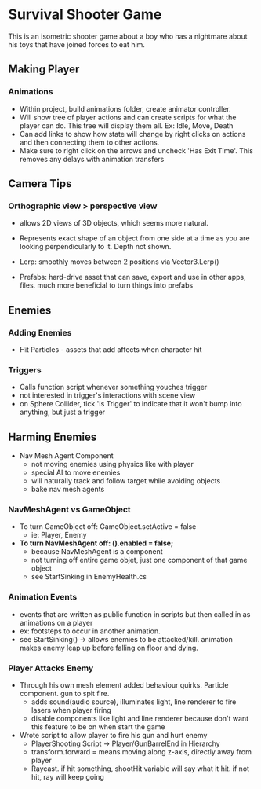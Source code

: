 # Survival Shooter Game

This is an isometric shooter game about a boy who has a nightmare about his toys that have joined forces to eat him.

## Making Player

### Animations
* Within project, build animations folder, create animator controller.
* Will show tree of player actions and can create scripts for what the player can do. This tree will display them all. Ex: Idle, Move, Death
* Can add links to show how state will change by right clicks on actions and then connecting them to other actions. 
* Make sure to right click on the arrows and uncheck 'Has Exit Time'. This removes any delays with animation transfers

## Camera Tips

### Orthographic view > perspective view
* allows 2D views of 3D objects, which seems more natural. 
* Represents exact shape of an object from one side at a time as you are looking perpendicularly to it. Depth not shown.

* Lerp: smoothly moves between 2 positions via Vector3.Lerp()
* Prefabs: hard-drive asset that can save, export and use in other apps, files. much more beneficial to turn things into prefabs

## Enemies

### Adding Enemies
* Hit Particles - assets that add affects when character hit


### Triggers
* Calls function script whenever something youches trigger
* not interested in trigger's interactions with scene view
* on Sphere Collider, tick 'Is Trigger' to indicate that it won't bump into anything, but just a trigger

## Harming Enemies
* Nav Mesh Agent Component
    * not moving enemies using physics like with player
    * special AI to move enemies
    * will naturally track and follow target while avoiding objects
    * bake nav mesh agents


### NavMeshAgent vs GameObject
* To turn GameObject off: GameObject.setActive = false
    * ie: Player, Enemy
* **To turn NavMeshAgent off: <NavMeshAgent>().enabled = false;**
    * because NavMeshAgent is a component
    * not turning off entire game objet, just one component of that game object
    * see StartSinking in EnemyHealth.cs

### Animation Events
* events that are written as public function in scripts but then called in as animations on a player
* ex: footsteps to occur in another animation.
* see StartSinking() -> allows enemies to be attacked/kill. animation makes enemy leap up before falling on floor and dying.

### Player Attacks Enemy
* Through his own mesh element added behaviour quirks. Particle component. gun to spit fire. 
    * adds sound(audio source), illuminates light, line renderer to fire lasers when player firing
    * disable components like light and line renderer because don't want this feature to be on when start the game
* Wrote script to allow player to fire his gun and hurt enemy
    * PlayerShooting Script -> Player/GunBarrelEnd in Hierarchy
    * transform.forward = means moving along z-axis, directly away from player
    * Raycast. if hit something, shootHit variable will say what it hit. if not hit, ray will keep going
